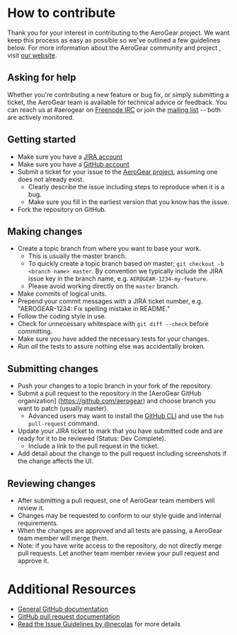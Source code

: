 # How to contribute

Thank you for your interest in contributing to the AeroGear project. We want
keep this process as easy as possible so we've outlined a few guidelines below. 
For more information about the AeroGear community and project , visit 
[our website](https://aerogear.org/community/).

## Asking for help

Whether you're contributing a new feature or bug fix, or simply submitting a ticket, the AeroGear team is available for technical advice or feedback. 
You can reach us at #aerogear on [Freenode IRC](https://freenode.net/) or join the  [mailing list](https://groups.google.com/forum/#!forum/aerogear)
-- both are actively monitored.

## Getting started

* Make sure you have a [JIRA account](https://issues.jboss.org)
* Make sure you have a [GitHub account](https://github.com/signup/free)
* Submit a ticket for your issue to the 
[AeroGear project]("https://issues.jboss.org/projects/AEROGEAR), assuming one does 
not already exist.
  * Clearly describe the issue including steps to reproduce when it is a bug.
  * Make sure you fill in the earliest version that you know has the issue.
* Fork the repository on GitHub.

## Making changes

* Create a topic branch from where you want to base your work.
  * This is usually the master branch.
  * To quickly create a topic branch based on master; `git checkout -b
    <branch name> master`. By convention we typically include the JIRA issue 
    key in the branch name, e.g. `AEROGEAR-1234-my-feature`.
  * Please avoid working directly on the `master` branch.
* Make commits of logical units.
* Prepend your commit messages with a JIRA ticket number, e.g. "AEROGEAR-1234: Fix
  spelling mistake in README."
* Follow the coding style in use.
* Check for unnecessary whitespace with `git diff --check` before committing.
* Make sure you have added the necessary tests for your changes.
* Run _all_ the tests to assure nothing else was accidentally broken.

## Submitting changes

* Push your changes to a topic branch in your fork of the repository.
* Submit a pull request to the repository in the [AeroGear GitHub organization]
  (https://github.com/aerogear) and choose branch you want to patch 
  (usually master). 
  * Advanced users may want to install the [GitHub CLI](https://hub.github.com/) 
    and use the `hub pull-request` command.
* Update your JIRA ticket to mark that you have submitted code and are ready 
for it to be reviewed (Status: Dev Complete).
  * Include a link to the pull request in the ticket.
* Add detail about the change to the pull request including screenshots 
  if the change affects the UI.

## Reviewing changes

* After submitting a pull request, one of AeroGear team members will review it.
* Changes may be requested to conform to our style guide and internal 
  requirements.
* When the changes are approved and all tests are passing, a AeroGear team
  member will merge them.
* Note: if you have write access to the repository, do not directly merge pull 
  requests. Let another team member review your pull request and approve it.

# Additional Resources

* [General GitHub documentation](http://help.github.com/)
* [GitHub pull request documentation](https://help.github.com/articles/about-pull-requests/)
* [Read the Issue Guidelines by @necolas](https://github.com/necolas/issue-guidelines/blob/master/CONTRIBUTING.md) for more details